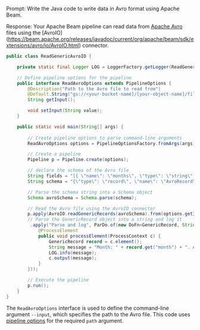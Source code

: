 Prompt:
Write the Java code to write data in Avro format using Apache Beam.

Response:
Your Apache Beam pipeline can read data from [Apache Avro](https://avro.apache.org/) files using the [AvroIO] (https://beam.apache.org/releases/javadoc/current/org/apache/beam/sdk/extensions/avro/io/AvroIO.html) connector.

```java
public class ReadGenericAvroIO {

    private static final Logger LOG = LoggerFactory.getLogger(ReadGenericAvroIO.class);

    // Define pipeline options for the pipeline
    public interface ReadAvroOptions extends PipelineOptions {
        @Description("Path to the Avro file to read from")
        @Default.String("gs://<your-bucket-name]/[your-object-name]/filename.avro")
        String getInput();

        void setInput(String value);
    }

    public static void main(String[] args) {
        
        // Create pipeline options to parse command-line arguments
        ReadAvroOptions options = PipelineOptionsFactory.fromArgs(args).withValidation().as(ReadAvroOptions.class);

        // Create a pipeline
        Pipeline p = Pipeline.create(options);

        // declare the schema of the Avro file
        String fields = "[{ \"name\": \"months\", \"type\": \"string\" }, { \"name\": \"amount\", \"type\": \"string\" }]";
        String schema = "{\"type\": \"record\", \"name\": \"AvroRecord\",\"fields\":" + fields + "}";

        // Parse the schema string into a Schema object
        Schema avroSchema = Schema.parse(schema);

        // Read the Avro file using the AvroIO connector
        p.apply(AvroIO.readGenericRecords(avroSchema).from(options.getInput()))
        // Parse the GenericRecord object into a string and log it
         .apply("Parse and log", ParDo.of(new DoFn<GenericRecord, String>() {
            @ProcessElement
            public void processElement(ProcessContext c) {
                GenericRecord record = c.element();
                String message = "Month: " + record.get("month") + ". Amount: " + record.get("amount");
                LOG.info(message);
                c.output(message);
            }
        }));

        // Execute the pipeline
        p.run();
    }
}
```

The `ReadAvroOptions` interface is used to define the command-line argument `--input`, which specifies the path to the Avro file. This code uses [pipeline options](https://beam.apache.org/documentation/patterns/pipeline-options/) for the required `path` argument.
